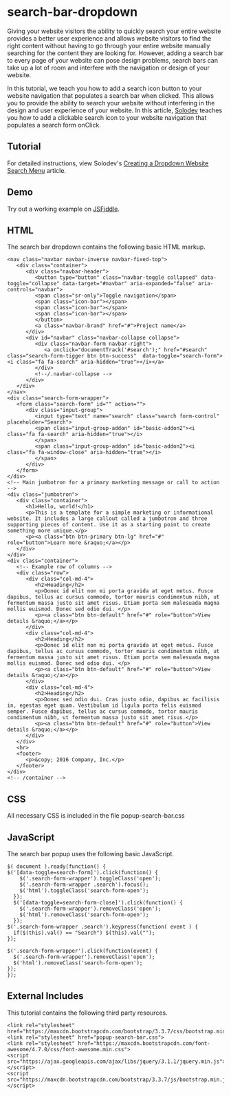 # search-bar-dropdown
Giving your website visitors the ability to quickly search your entire website provides a better user experience and allows website visitors to find the right content without having to go through your entire website manually searching for the content they are looking for. However, adding a search bar to every page of your website can pose design problems, search bars can take up a lot of room and interfere with the navigation or design of your website.

In this tutorial, we teach you how to add a search icon button to your website navigation that populates a search bar when clicked. This allows you to provide the ability to search your website without interfering in the design and user experience of your website. In this article, [Solodev](https://www.solodev.com/) teaches you how to add a clickable search icon to your website navigation that populates a search form onClick.

## Tutorial

For detailed instructions, view Solodev's [Creating a Dropdown Website Search Menu](https://www.solodev.com/blog/web-design/creating-a-dropdown-website-search-menu.stml) article.

## Demo

Try out a working example on [JSFiddle](https://jsfiddle.net/solodev/cdzow8z8/).

## HTML

The search bar dropdown contains the following basic HTML markup.

```
<nav class="navbar navbar-inverse navbar-fixed-top">
   <div class="container">
      <div class="navbar-header">
         <button type="button" class="navbar-toggle collapsed" data-toggle="collapse" data-target="#navbar" aria-expanded="false" aria-controls="navbar">
         <span class="sr-only">Toggle navigation</span>
         <span class="icon-bar"></span>
         <span class="icon-bar"></span>
         <span class="icon-bar"></span>
         </button>
         <a class="navbar-brand" href="#">Project name</a>
      </div>
      <div id="navbar" class="navbar-collapse collapse">
         <div class="navbar-form navbar-right">
            <a onclick="documentTrack('#search');" href="#search" class="search-form-tigger btn btn-success"  data-toggle="search-form"><i class="fa fa-search" aria-hidden="true"></i></a>
         </div>
         <!--/.navbar-collapse -->
      </div>
   </div>
</nav>
<div class="search-form-wrapper">
   <form class="search-form" id="" action="">
      <div class="input-group">
         <input type="text" name="search" class="search form-control" placeholder="Search">
         <span class="input-group-addon" id="basic-addon2"><i class="fa fa-search" aria-hidden="true"></i>
         </span>
         <span class="input-group-addon" id="basic-addon2"><i class="fa fa-window-close" aria-hidden="true"></i>
         </span>
      </div>
   </form>
</div>
<!-- Main jumbotron for a primary marketing message or call to action -->
<div class="jumbotron">
   <div class="container">
      <h1>Hello, world!</h1>
      <p>This is a template for a simple marketing or informational website. It includes a large callout called a jumbotron and three supporting pieces of content. Use it as a starting point to create something more unique.</p>
      <p><a class="btn btn-primary btn-lg" href="#" role="button">Learn more &raquo;</a></p>
   </div>
</div>
<div class="container">
   <!-- Example row of columns -->
   <div class="row">
      <div class="col-md-4">
         <h2>Heading</h2>
         <p>Donec id elit non mi porta gravida at eget metus. Fusce dapibus, tellus ac cursus commodo, tortor mauris condimentum nibh, ut fermentum massa justo sit amet risus. Etiam porta sem malesuada magna mollis euismod. Donec sed odio dui. </p>
         <p><a class="btn btn-default" href="#" role="button">View details &raquo;</a></p>
      </div>
      <div class="col-md-4">
         <h2>Heading</h2>
         <p>Donec id elit non mi porta gravida at eget metus. Fusce dapibus, tellus ac cursus commodo, tortor mauris condimentum nibh, ut fermentum massa justo sit amet risus. Etiam porta sem malesuada magna mollis euismod. Donec sed odio dui. </p>
         <p><a class="btn btn-default" href="#" role="button">View details &raquo;</a></p>
      </div>
      <div class="col-md-4">
         <h2>Heading</h2>
         <p>Donec sed odio dui. Cras justo odio, dapibus ac facilisis in, egestas eget quam. Vestibulum id ligula porta felis euismod semper. Fusce dapibus, tellus ac cursus commodo, tortor mauris condimentum nibh, ut fermentum massa justo sit amet risus.</p>
         <p><a class="btn btn-default" href="#" role="button">View details &raquo;</a></p>
      </div>
   </div>
   <hr>
   <footer>
      <p>&copy; 2016 Company, Inc.</p>
   </footer>
</div>
<!-- /container -->
```

## CSS

All necessary CSS is included in the file popup-search-bar.css

## JavaScript

The search bar popup uses the following basic JavaScript.

```
$( document ).ready(function() {
$('[data-toggle=search-form]').click(function() {
    $('.search-form-wrapper').toggleClass('open');
    $('.search-form-wrapper .search').focus();
    $('html').toggleClass('search-form-open');
  });
  $('[data-toggle=search-form-close]').click(function() {
    $('.search-form-wrapper').removeClass('open');
    $('html').removeClass('search-form-open');
  });
$('.search-form-wrapper .search').keypress(function( event ) {
  if($(this).val() == "Search") $(this).val("");
});

$('.search-form-wrapper').click(function(event) {
  $('.search-form-wrapper').removeClass('open');
  $('html').removeClass('search-form-open');
});
});
```
## External Includes

This tutorial contains the following third party resources.

```
<link rel="stylesheet" href="https://maxcdn.bootstrapcdn.com/bootstrap/3.3.7/css/bootstrap.min.css">
<link rel="stylesheet" href="popup-search-bar.css">
<link rel="stylesheet" href="https://maxcdn.bootstrapcdn.com/font-awesome/4.7.0/css/font-awesome.min.css">
<script src="https://ajax.googleapis.com/ajax/libs/jquery/3.1.1/jquery.min.js"></script>
<script src="https://maxcdn.bootstrapcdn.com/bootstrap/3.3.7/js/bootstrap.min.js"></script>
```
